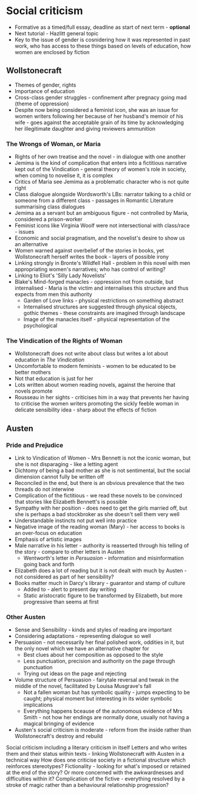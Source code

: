 # Social criticism
* Formative as a timed/full essay, deadline as start of next term - **optional**
* Next tutorial - Hazlitt general topic
* Key to the issue of gender is cosnidering how it was represented in past work, who has access to these things based on levels of education, how women are enclosed by fiction

## Wollstonecraft
* Themes of gender, rights
* Importance of education
* Cross-class gender struggles - confinement after pregnacy going mad (theme of oppression)
* Despite now being considered a feminist icon, she was an issue for women writers following her because of her husband's memoir of his wife - goes against the acceptable grain of its time by acknowledging her illegitimate daughter and giving reviewers ammunition
### The Wrongs of Woman, or Maria
* Rights of her own treatise and the novel - in dialogue with one another
* Jemima is the kind of complication that enters into a fictitious narrative kept out of the Vindication - general theory of women's role in society, when coming to novelise it, it is complex
* Critics of Maria see Jemima as a problematic character who is not quite right 
* Class dialogue alongside Wordsworth's LBs: narrator talking to a child or someone from a different class - passages in Romantic Literature summarising class dialogues
* Jemima as a servant but an ambiguous figure - not controlled by Maria, considered a prison-worker
* Feminist icons like Virginia Woolf were not intersectional with class/race - issues
* Economic and social pragmatism, and the novelist's desire to show us an alternative
* Women warned against overbelief of the stories in books, yet Wollstonecraft herself writes the book - layers of possible irony
* Linking strongly in Bronte's Wildfell Hall - problem in this novel with men appropriating women's narratives; who has control of writing?
* Linking to Eliot's 'Silly Lady Novelists'
* Blake's Mind-forged manacles - oppression not from outside, but internalised - Maria is the victim and internalises this structure and thus expects from men this authority
    * Garden of Love links - physical restrictions on something abstract
    * Internalised structures are suggested through physical objects, gothic themes - these constraints are imagined through landscape
    * Image of the manacles itself - physical representation of the psychological
### The Vindication of the Rights of Woman
* Wollstonecraft does not write about class but writes a lot about education in *The Vindication* 
* Uncomfortable to modern feminists - women to be educated to be better mothers
* Not that education is just for her
* Lots written about women reading novels, against the heroine that novels promote 
* Rousseau in her sights - criticises him in a way that prevents her having to criticise the women writers promoting the sickly feeble woman in delicate sensibility idea - sharp about the effects of fiction

## Austen 
### Pride and Prejudice
* Link to Vindication of Women - Mrs Bennett is not the iconic woman, but she is not disparaging - like a letting agent
* Dichtomy of being a bad mother as she is not sentimental, but the social dimension cannot fully be written off
* Reconciled in the end, but there is an obvious prevalence that the two threads do not interwine
* Complication of the fictitious - we read these novels to be convinced that stories like Elizabeth Bennett's is possible
* Sympathy with her position - does need to get the girls married off, but she is perhaps a bad stockbroker as she doesn't sell them very well 
* Understandable instincts not put well into practice
* Negative image of the reading woman (Mary) - her access to books is an over-focus on education
* Emphasis of artistic images
* Male narrative in his letter - authority is reasserted through his telling of the story - compare to other letters in Austen
    * Wentworth's letter in *Persuasion* - information and misinformation going back and forth
* Elizabeth does a lot of reading but it is not dealt with much by Austen - not considered as part of her sensibility?
* Books matter much in Darcy's library - guarantor and stamp of culture
    * Added to - alert to present day writing 
    * Static aristocratic figure to be transformed by Elizabeth, but more progressive than seems at first
### Other Austen
* Sense and Sensibility - kinds and styles of reading are important
* Considering adaptations - representing dialogue so well
* Persuasion - not necessarily her final polished work, oddities in it, but the only novel which we have an alternative chapter for
    * Best clues about her composition as opposed to the style 
    * Less punctuation, precision and authority on the page through punctuation
    * Trying out ideas on the page and rejecting
* Volume structure of Persuasion - fairytale reversal and tweak in the middle of the novel, facilitated by Louisa Musgrave's fall
    * Not a fallen woman but has symbolic quality - jumps expecting to be caught; physical moment but interesting in its wider symbolic implications
    * Everything happens bceause of the autonomous evidence of Mrs Smith - not how her endings are normally done, usually not having a magical bringing of evidence
* Austen's social criticism is moderate - reform from the inside rather than Wollstonecraft's destroy and rebuild


Social criticism including a literary criticism in itself
Letters and who writes them and their status within texts - linking Wollstonecraft with Austen in a technical way
How does one criticise society in a fictional structure which reinforces stereotypes? 
Fictionality - looking for what's imposed or retained at the end of the story? Or more concerned with the awkwardnesses and difficulties within it?
Complication of the fictive - everything resolved by a stroke of magic rather than a behavioural relationship progression?



